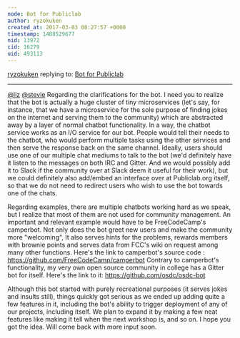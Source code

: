 ```yaml
---
node: Bot for Publiclab
author: ryzokuken
created_at: 2017-03-03 08:27:57 +0000
timestamp: 1488529677
nid: 13972
cid: 16279
uid: 493113
---
```




[ryzokuken](../profile/ryzokuken) replying to: [Bot for Publiclab](../notes/ryzokuken/02-28-2017/bot-for-publiclab)

----
[@liz](/profile/liz) [@stevie](/profile/stevie) Regarding the clarifications for the bot. I need you to realize that the bot is actually a huge cluster of tiny microservices (let's say, for instance, that we have a microservice for the sole purpose of finding jokes on the internet and serving them to the community) which are abstracted away by a layer of normal chatbot functionality. In a way, the chatbot service works as an I/O service for our bot. People would tell their needs to the chatbot, who would perform multiple tasks using the other services and then serve the response back on the same channel. Ideally, users should use one of our multiple chat mediums to talk to the bot (we'd definitely have it listen to the messages on both IRC and Gitter. And we would possibly add it to Slack if the community over at Slack deem it useful for their work), but we could definitely also add/embed an interface over at Publiclab.org itself, so that we do not need to redirect users who wish to use the bot towards one of the chats.

Regarding examples, there are multiple chatbots working hard as we speak, but I realize that most of them are not used for community management. An important and relevant example would have to be FreeCodeCamp's camperbot. Not only does the bot greet new users and make the community more "welcoming", It also serves hints for the problems, rewards members with brownie points and serves data from FCC's wiki on request among many other functions. Here's the link to camperbot's source code : https://github.com/FreeCodeCamp/camperbot
Contrary to camperbot's functionality, my very own open source community in college has a Gitter bot for itself. Here's the link to it: https://github.com/osdc/osdc-bot

Although this bot started with purely recreational purposes (it serves jokes and insults still), things quickly got serious as we ended up adding quite a few features in it, including the bot's ability to trigger deployment of any of our projects, including itself. We plan to expand it by making a few neat features like making it tell when the next workshop is, and so on. I hope you got the idea. Will come back with more input soon.